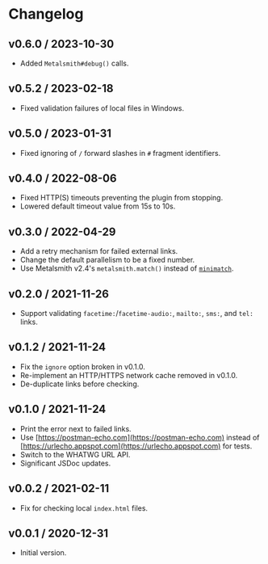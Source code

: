 # Changelog

## v0.6.0 / 2023-10-30

- Added `Metalsmith#debug()` calls.

## v0.5.2 / 2023-02-18

- Fixed validation failures of local files in Windows.

## v0.5.0 / 2023-01-31

- Fixed ignoring of `/` forward slashes in `#` fragment identifiers.

## v0.4.0 / 2022-08-06

- Fixed HTTP(S) timeouts preventing the plugin from stopping.
- Lowered default timeout value from 15s to 10s.

## v0.3.0 / 2022-04-29

- Add a retry mechanism for failed external links.
- Change the default parallelism to be a fixed number.
- Use Metalsmith v2.4's `metalsmith.match()` instead of [`minimatch`](https://www.npmjs.com/package/minimatch).

## v0.2.0 / 2021-11-26

- Support validating `facetime:`/`facetime-audio:`, `mailto:`, `sms:`, and `tel:` links.

## v0.1.2 / 2021-11-24

- Fix the `ignore` option broken in v0.1.0.
- Re-implement an HTTP/HTTPS network cache removed in v0.1.0.
- De-duplicate links before checking.

## v0.1.0 / 2021-11-24

- Print the error next to failed links.
- Use [https://postman-echo.com](https://postman-echo.com) instead of [https://urlecho.appspot.com](https://urlecho.appspot.com) for tests.
- Switch to the WHATWG URL API.
- Significant JSDoc updates.

## v0.0.2 / 2021-02-11

- Fix for checking local `index.html` files.

## v0.0.1 / 2020-12-31

- Initial version.
